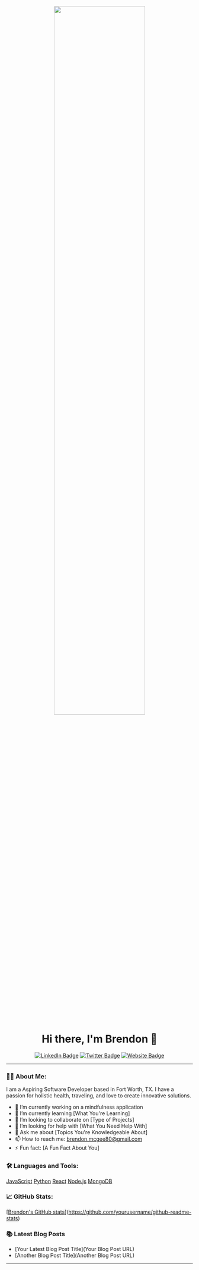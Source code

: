 <div align="center">
  <img src="https://media4.giphy.com/media/v1.Y2lkPTc5MGI3NjExeXp3bWE3dTQxNGYxcjRnenJldHZucHM4cXB6a3FqZ3k4Z21ieXpldyZlcD12MV9pbnRlcm5hbF9naWZfYnlfaWQmY3Q9Zw/YKFR0dauxYEzJA8J6U/giphy.gif" width="70%" height="auto" />
</div>

<h1 align="center">Hi there, I'm Brendon 👋</h1>

<p align="center">
  <a href="https://www.linkedin.com/in/brendon-mcgee/"><img src="https://img.shields.io/badge/LinkedIn-blue?style=flat-square&logo=linkedin" alt="LinkedIn Badge"/></a>
  <a href="https://twitter.com/yourusername"><img src="https://img.shields.io/badge/Twitter-purple?style=flat-square&logo=twitter" alt="Twitter Badge"/></a>
  <a href="https://yourwebsite.com"><img src="https://img.shields.io/badge/Website-green?style=flat-square" alt="Website Badge"/></a>
</p>

---

### 👨‍💻 About Me:
I am a Aspiring Software Developer based in Fort Worth, TX. I have a passion for holistic health, traveling, and love to create innovative solutions.

- 🔭 I’m currently working on a mindfulness application
- 🌱 I’m currently learning [What You're Learning]
- 👯 I’m looking to collaborate on [Type of Projects]
- 🤔 I’m looking for help with [What You Need Help With]
- 💬 Ask me about [Topics You're Knowledgeable About]
- 📫 How to reach me: brendon.mcgee80@gmail.com
- ⚡ Fun fact: [A Fun Fact About You]

### 🛠️ Languages and Tools:

[JavaScript](https://img.shields.io/badge/-JavaScript-black?style=flat-square&logo=javascript)
[Python](https://img.shields.io/badge/-Python-black?style=flat-square&logo=Python)
[React](https://img.shields.io/badge/-React-black?style=flat-square&logo=react)
[Node.js](https://img.shields.io/badge/-Node.js-black?style=flat-square&logo=node.js)
[MongoDB](https://img.shields.io/badge/-MongoDB-black?style=flat-square&logo=mongodb)
<!-- Add or remove languages and tools as per your skills -->

### 📈 GitHub Stats:

[[Brendon's GitHub stats](https://github-readme-stats.vercel.app/api?username=Brendon-mcgee80&show_icons=true&theme=radical)](https://github.com/yourusername/github-readme-stats)


### 📚 Latest Blog Posts

<!-- BLOG-POST-LIST:START -->
- [Your Latest Blog Post Title](Your Blog Post URL)
- [Another Blog Post Title](Another Blog Post URL)
<!-- BLOG-POST-LIST:END -->

---
